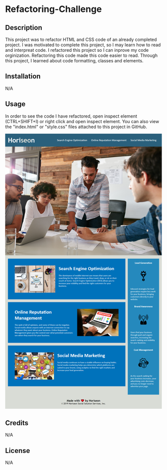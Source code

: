 # Refactoring-Challenge

## Description

This project was to refactor HTML and CSS code of an already completed project. I was motivated to complete this project, so I may learn how to read and interpreat code. I refactored this project so I can inprove my code orginization. Refactoring this code made this code easier to read. Through this project, I learned about code formatting, classes and elements.

## Installation

N/A

## Usage

In order to see the code I have refactored, open inspect element (CTRL+SHIFT+I) or right click and open inspect element. You can also view the "index.html" or "style.css" files attached to this project in GitHub.

![alt text](assets/images/screenshot.png)

## Credits

N/A

## License

N/A
